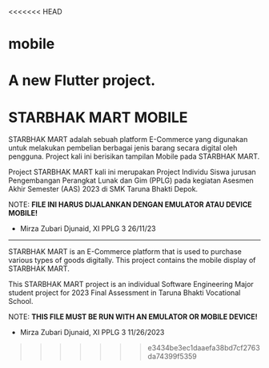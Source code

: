 <<<<<<< HEAD
# mobile

A new Flutter project.
=======
# STARBHAK MART MOBILE
STARBHAK MART adalah sebuah platform E-Commerce yang digunakan untuk melakukan pembelian berbagai jenis barang secara digital oleh pengguna. Project kali ini berisikan tampilan Mobile pada STARBHAK MART.

Project STARBHAK MART kali ini merupakan Project Individu Siswa jurusan Pengembangan Perangkat Lunak dan Gim (PPLG) pada kegiatan Asesmen Akhir Semester (AAS) 2023 di SMK Taruna Bhakti Depok.

NOTE: **FILE INI HARUS DIJALANKAN DENGAN EMULATOR ATAU DEVICE MOBILE!**

- Mirza Zubari Djunaid, XI PPLG 3 26/11/23
---
STARBHAK MART is an E-Commerce platform that is used to purchase various types of goods digitally. This project contains the mobile display of STARBHAK MART.

This STARBHAK MART project is an individual Software Engineering Major student project for 2023 Final Assessment in Taruna Bhakti Vocational School.

NOTE: **THIS FILE MUST BE RUN WITH AN EMULATOR OR MOBILE DEVICE!**

- Mirza Zubari Djunaid, XI PPLG 3 11/26/2023
>>>>>>> e3434be3ec1daaefa38bd7cf2763da74399f5359
